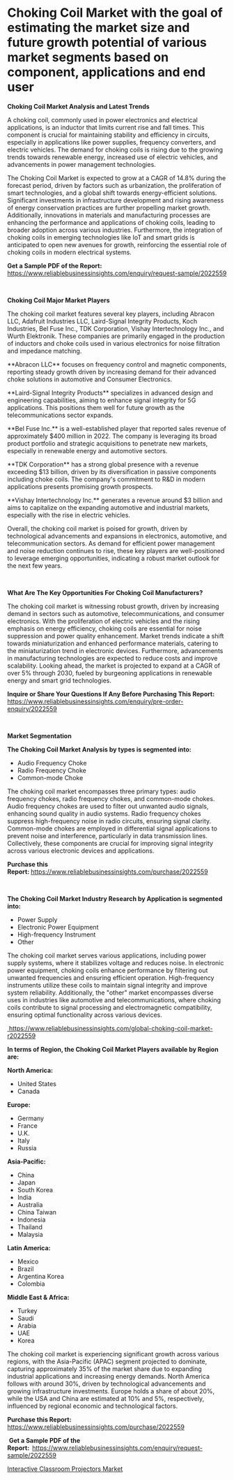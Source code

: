<p><h1>Choking Coil Market with the goal of estimating the market size and future growth potential of various market segments based on component, applications and end user</h1></p><p><strong>Choking Coil Market Analysis and Latest Trends</strong></p>
<p><p>A choking coil, commonly used in power electronics and electrical applications, is an inductor that limits current rise and fall times. This component is crucial for maintaining stability and efficiency in circuits, especially in applications like power supplies, frequency converters, and electric vehicles. The demand for choking coils is rising due to the growing trends towards renewable energy, increased use of electric vehicles, and advancements in power management technologies.</p><p>The Choking Coil Market is expected to grow at a CAGR of 14.8% during the forecast period, driven by factors such as urbanization, the proliferation of smart technologies, and a global shift towards energy-efficient solutions. Significant investments in infrastructure development and rising awareness of energy conservation practices are further propelling market growth. Additionally, innovations in materials and manufacturing processes are enhancing the performance and applications of choking coils, leading to broader adoption across various industries. Furthermore, the integration of choking coils in emerging technologies like IoT and smart grids is anticipated to open new avenues for growth, reinforcing the essential role of choking coils in modern electrical systems.</p></p>
<p><strong>Get a Sample PDF of the Report:&nbsp;</strong> <a href="https://www.reliablebusinessinsights.com/enquiry/request-sample/2022559?utm_campaign=2132&utm_medium=2&utm_source=Github&utm_content=ia&utm_term=11022025&utm_id=choking-coil">https://www.reliablebusinessinsights.com/enquiry/request-sample/2022559</a></p>
<p>&nbsp;</p>
<p><strong>Choking Coil Major Market Players</strong></p>
<p><p>The choking coil market features several key players, including Abracon LLC, Adafruit Industries LLC, Laird-Signal Integrity Products, Koch Industries, Bel Fuse Inc., TDK Corporation, Vishay Intertechnology Inc., and Wurth Elektronik. These companies are primarily engaged in the production of inductors and choke coils used in various electronics for noise filtration and impedance matching.</p><p>**Abracon LLC** focuses on frequency control and magnetic components, reporting steady growth driven by increasing demand for their advanced choke solutions in automotive and Consumer Electronics. </p><p>**Laird-Signal Integrity Products** specializes in advanced design and engineering capabilities, aiming to enhance signal integrity for 5G applications. This positions them well for future growth as the telecommunications sector expands.</p><p>**Bel Fuse Inc.** is a well-established player that reported sales revenue of approximately $400 million in 2022. The company is leveraging its broad product portfolio and strategic acquisitions to penetrate new markets, especially in renewable energy and automotive sectors.</p><p>**TDK Corporation** has a strong global presence with a revenue exceeding $13 billion, driven by its diversification in passive components including choke coils. The company's commitment to R&D in modern applications presents promising growth prospects.</p><p>**Vishay Intertechnology Inc.** generates a revenue around $3 billion and aims to capitalize on the expanding automotive and industrial markets, especially with the rise in electric vehicles.</p><p>Overall, the choking coil market is poised for growth, driven by technological advancements and expansions in electronics, automotive, and telecommunication sectors. As demand for efficient power management and noise reduction continues to rise, these key players are well-positioned to leverage emerging opportunities, indicating a robust market outlook for the next few years.</p></p>
<p>&nbsp;</p>
<p><strong>What Are The Key Opportunities For Choking Coil Manufacturers?</strong></p>
<p><p>The choking coil market is witnessing robust growth, driven by increasing demand in sectors such as automotive, telecommunications, and consumer electronics. With the proliferation of electric vehicles and the rising emphasis on energy efficiency, choking coils are essential for noise suppression and power quality enhancement. Market trends indicate a shift towards miniaturization and enhanced performance materials, catering to the miniaturization trend in electronic devices. Furthermore, advancements in manufacturing technologies are expected to reduce costs and improve scalability. Looking ahead, the market is projected to expand at a CAGR of over 5% through 2030, fueled by burgeoning applications in renewable energy and smart grid technologies.</p></p>
<p><strong>Inquire or Share Your Questions If Any Before Purchasing This Report:</strong> <a href="https://www.reliablebusinessinsights.com/enquiry/pre-order-enquiry/2022559?utm_campaign=2132&utm_medium=2&utm_source=Github&utm_content=ia&utm_term=11022025&utm_id=choking-coil">https://www.reliablebusinessinsights.com/enquiry/pre-order-enquiry/2022559</a></p>
<p>&nbsp;</p>
<p><strong>Market Segmentation</strong></p>
<p><strong>The Choking Coil Market Analysis by types is segmented into:</strong></p>
<p><ul><li>Audio Frequency Choke</li><li>Radio Frequency Choke</li><li>Common-mode Choke</li></ul></p>
<p><p>The choking coil market encompasses three primary types: audio frequency chokes, radio frequency chokes, and common-mode chokes. Audio frequency chokes are used to filter out unwanted audio signals, enhancing sound quality in audio systems. Radio frequency chokes suppress high-frequency noise in radio circuits, ensuring signal clarity. Common-mode chokes are employed in differential signal applications to prevent noise and interference, particularly in data transmission lines. Collectively, these components are crucial for improving signal integrity across various electronic devices and applications.</p></p>
<p><strong>Purchase this Report:&nbsp;</strong><a href="https://www.reliablebusinessinsights.com/purchase/2022559?utm_campaign=2132&utm_medium=2&utm_source=Github&utm_content=ia&utm_term=11022025&utm_id=choking-coil">https://www.reliablebusinessinsights.com/purchase/2022559</a></p>
<p>&nbsp;</p>
<p><strong>The Choking Coil Market Industry Research by Application is segmented into:</strong></p>
<p><ul><li>Power Supply</li><li>Electronic Power Equipment</li><li>High-frequency Instrument</li><li>Other</li></ul></p>
<p><p>The choking coil market serves various applications, including power supply systems, where it stabilizes voltage and reduces noise. In electronic power equipment, choking coils enhance performance by filtering out unwanted frequencies and ensuring efficient operation. High-frequency instruments utilize these coils to maintain signal integrity and improve system reliability. Additionally, the "other" market encompasses diverse uses in industries like automotive and telecommunications, where choking coils contribute to signal processing and electromagnetic compatibility, ensuring optimal functionality across various devices.</p></p>
<p><a href="https://www.reliablebusinessinsights.com/global-choking-coil-market-r2022559?utm_campaign=2132&utm_medium=2&utm_source=Github&utm_content=ia&utm_term=11022025&utm_id=choking-coil">&nbsp;https://www.reliablebusinessinsights.com/global-choking-coil-market-r2022559</a></p>
<p><strong>In terms of Region, the Choking Coil Market Players available by Region are:</strong></p>
<p>
    <p> <strong> North America: </strong>
        <ul>
            <li>United States</li>
            <li>Canada</li>
        </ul>
        </p> 
    <p> <strong> Europe: </strong>
        <ul>
            <li>Germany</li>
            <li>France</li>
            <li>U.K.</li>
            <li>Italy</li>
            <li>Russia</li>
        </ul>
        </p> 
    <p> <strong> Asia-Pacific: </strong>
        <ul>
            <li>China</li>
            <li>Japan</li>
            <li>South Korea</li>
            <li>India</li>
            <li>Australia</li>
            <li>China Taiwan</li>
            <li>Indonesia</li>
            <li>Thailand</li>
            <li>Malaysia</li>
        </ul>
        </p> 
    <p> <strong> Latin America: </strong>
        <ul>
            <li>Mexico</li>
            <li>Brazil</li>
            <li>Argentina Korea</li>
            <li>Colombia</li>
        </ul>
        </p> 
    <p> <strong> Middle East & Africa: </strong>
        <ul>
            <li>Turkey</li>
            <li>Saudi</li>
            <li>Arabia</li>
            <li>UAE</li>
            <li>Korea</li>
        </ul>
    </p>
    </p>
<p><p>The choking coil market is experiencing significant growth across various regions, with the Asia-Pacific (APAC) segment projected to dominate, capturing approximately 35% of the market share due to expanding industrial applications and increasing energy demands. North America follows with around 30%, driven by technological advancements and growing infrastructure investments. Europe holds a share of about 20%, while the USA and China are estimated at 10% and 5%, respectively, influenced by regional economic and technological factors.</p></p>
<p><strong>Purchase this Report: </strong><a href="https://www.reliablebusinessinsights.com/purchase/2022559?utm_campaign=2132&utm_medium=2&utm_source=Github&utm_content=ia&utm_term=11022025&utm_id=choking-coil">https://www.reliablebusinessinsights.com/purchase/2022559</a></p>
<p>&nbsp;<strong>Get a Sample PDF of the Report:&nbsp;&nbsp;</strong><a href="https://www.reliablebusinessinsights.com/enquiry/request-sample/2022559?utm_campaign=2132&utm_medium=2&utm_source=Github&utm_content=ia&utm_term=11022025&utm_id=choking-coil">https://www.reliablebusinessinsights.com/enquiry/request-sample/2022559</a></p>
<p><strong></strong></p>
<p><p><a href="https://github.com/shondapmbau/Market-Research-Report-List-1/blob/main/interactive-classroom-projectors-market.md?utm_campaign=2132&utm_medium=2&utm_source=Github&utm_content=ia&utm_term=11022025&utm_id=choking-coil">Interactive Classroom Projectors Market</a></p></p>